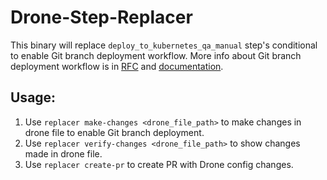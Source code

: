 # Drone-Step-Replacer

This binary will replace `deploy_to_kubernetes_qa_manual` step's conditional to enable Git branch deployment workflow.
More info about Git branch deployment workflow is in [RFC](https://go/rfc/qa-deploy-strategy) and [documentation](https://wiki.squarespace.net/pages/viewpage.action?pageId=123836169).

## Usage:

1. Use `replacer make-changes <drone_file_path>` to make changes in drone file to enable Git branch deployment.
2. Use `replacer verify-changes <drone_file_path>` to show changes made in drone file.
3. Use `replacer create-pr` to create PR with Drone config changes.
